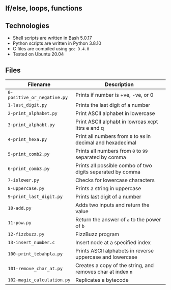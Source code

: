 ## If/else, loops, functions


## Technologies
* Shell scripts are written in Bash 5.0.17 
* Python scripts are written in Python 3.8.10
* C files are compiled using `gcc 9.4.0` 
* Tested on Ubuntu 20.04

## Files
| Filename | Description |
| -------- | ----------- |
| `0-positive_or_negative.py` | Prints if number is +ve, -ve, or 0 |
| `1-last_digit.py` | Prints the last digit of a number |
| `2-print_alphabet.py` | Print ASCII alphabet in lowercase |
| `3-print_alphabt.py` | Print ASCII alphabt in lowrcas xcpt lttrs e and q |
| `4-print_hexa.py` | Print all numbers from `0` to `98` in decimal and hexadecimal |
| `5-print_comb2.py` | Prints all numbers from `0` to `99` separated by comma |
| `6-print_comb3.py` | Prints all possible combo of two digits separated by comma |
| `7-islower.py` | Checks for lowercase characters |
| `8-uppercase.py` | Prints a string in uppercase |
| `9-print_last_digit.py` | Prints last digit of a number |
| `10-add.py` | Adds two inputs and return the value |
| `11-pow.py` | Return the answer of `a` to the power of `b` |
| `12-fizzbuzz.py` | FizzBuzz program |
| `13-insert_number.c` | Insert node at a specified index |
| `100-print_tebahpla.py` | Prints ASCII alphabets in reverse uppercase and lowercase |
| `101-remove_char_at.py` | Creates a copy of the string, and removes char at index `n` |
| `102-magic_calculation.py` | Replicates a bytecode |

